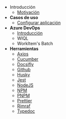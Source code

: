 - Introducción
    - [Motivación](./motivacion.md)
- **Casos de uso** 
    - [Configurar aplicación](./usecase/configapp.md)
- **Azure DevOps**
    - [Introducción](./azureDevOps/index.md)
    - WIQL
    - WorkItem's Batch
- **Herramientas**
    - [Axios](./tools/axios.md)
    - [Cucumber](./tools/cucumber.md)
    - [Docsifly](./tools/docsify.md)
    - [Github](./tools/github.md)
    - [Husky](./tools/github.md)
    - [Jest](./tools/pnpm.md)
    - [NodeJS](./tools/nodejs.md)
    - [NPM](./tools/npm.md)
    - [PNPM](./tools/pnpm.md)
    - [Prettier](./tools/prettier.md)
    - [Rimraf](./tools/rimraf.md)
    - [Typedoc](./tools/typedoc.md)
    